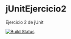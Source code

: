 jUnitEjercicio2
===============

Ejercicio 2 de jUnit

[![Build Status](https://travis-ci.org/stamarit/jUnitEjercicio2.png?branch=master)](https://travis-ci.org/stamarit/jUnitEjercicio2)
